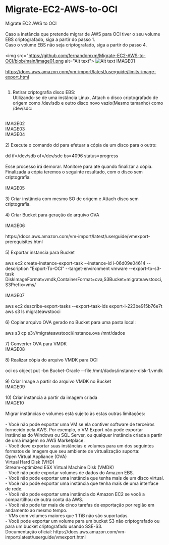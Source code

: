 # Migrate-EC2-AWS-to-OCI
Migrate EC2 AWS to OCI <br>
 <br>
Caso a instância que pretende migrar de AWS para OCI tiver o seu volume EBS criptografado, siga a partir do passo 1. <br>
Caso o volume EBS não seja criptografado, siga a partir do passo 4. <br>
<br>
<img src="https://github.com/fernandomxm/Migrate-EC2-AWS-to-OCI/blob/main/image01.png alt="Alt text">
![Alt text]("https://github.com/fernandomxm/Migrate-EC2-AWS-to-OCI/blob/main/image01.png")
IMAGE01  <br>
<br>
https://docs.aws.amazon.com/vm-import/latest/userguide/limits-image-export.html  <br>
 <br>
1) Retirar criptografia disco EBS:  <br>
Utilizando-se de uma instância Linux, Attach o disco criptografado de origem como /dev/sdb e outro disco novo vazio(Mesmo tamanho) como /dev/sdc:  <br>
<br>
IMAGE02 <br>
IMAGE03 <br>
IMAGE04 <br>
<br>
2) Execute o comando dd para efetuar a cópia de um disco para o outro: <br> <br>
dd if=/dev/sdb of=/dev/sdc bs=4096 status=progress <br> <br>
Esse processo irá demorar. Monitore para até quando finalizar a cópia. <br>
Finalizada a cópia teremos o seguinte resultado, com o disco sem criptografia: <br>
<br>
IMAGE05 <br>
<br>
3) Criar instância com mesmo SO de origem e Attach disco sem criptografia. <br>
<br>
4) Criar Bucket para geração de arquivo OVA <br>
<br>
IMAGE06  <br>
<br>
https://docs.aws.amazon.com/vm-import/latest/userguide/vmexport-prerequisites.html <br>
<br>
5) Exportar instancia para Bucket <br> <br>
aws ec2 create-instance-export-task --instance-id i-06d09e04614 --description "Export-To-OCI" --target-environment vmware --export-to-s3-task DiskImageFormat=vmdk,ContainerFormat=ova,S3Bucket=migrateawstooci,S3Prefix=vms/ <br>
<br>
IMAGE07 <br>
<br>
aws ec2 describe-export-tasks --export-task-ids export-i-223be915b76e7t <br>
aws s3 ls migrateawstooci <br>
<br>
6) Copiar arquivo OVA gerado no Bucket para uma pasta local: <br> <br>
aws s3 cp s3://migrateawstooci/instance.ova /mnt/dados <br>
<br>
7) Converter OVA para VMDK <br>
IMAGE08 <br>
<br>
8) Realizar cópia do arquivo VMDK para OCI <br> <br>
oci os object put -bn Bucket-Oracle --file /mnt/dados/instance-disk-1.vmdk <br>
<br>
9) Criar Image a partir do arquivo VMDK no Bucket <br>
IMAGE09 <br>
<br>
10) Criar instancia a partir da imagem criada <br>
IMAGE10 <br>
<br>
Migrar instâncias e volumes está sujeito às estas outras limitações: <br>
<br>
- Você não pode exportar uma VM se ela contiver software de terceiros fornecido pela AWS. Por exemplo, o VM Export não pode exportar instâncias do Windows ou SQL Server, ou qualquer instância criada a partir de uma imagem no AWS Marketplace. <br>
- Você deve exportar suas instâncias e volumes para um dos seguintes formatos de imagem que seu ambiente de virtualização suporta: <br>
Open Virtual Appliance (OVA) <br>
Virtual Hard Disk (VHD) <br>
Stream-optimized ESX Virtual Machine Disk (VMDK) <br>
- Você não pode exportar volumes de dados do Amazon EBS. <br>
- Você não pode exportar uma instância que tenha mais de um disco virtual. <br>
- Você não pode exportar uma instância que tenha mais de uma interface de rede. <br>
- Você não pode exportar uma instância do Amazon EC2 se você a compartilhou de outra conta da AWS. <br>
- Você não pode ter mais de cinco tarefas de exportação por região em andamento ao mesmo tempo. <br>
- VMs com volumes maiores que 1 TiB não são suportadas. <br>
- Você pode exportar um volume para um bucket S3 não criptografado ou para um bucket criptografado usando SSE-S3. <br>
Documentação oficial: https://docs.aws.amazon.com/vm-import/latest/userguide/vmexport.html <br>
